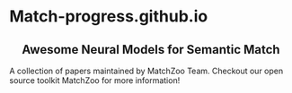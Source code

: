 # Match-progress.github.io
## <center> Awesome Neural Models for Semantic Match </center>
A collection of papers maintained by MatchZoo Team. Checkout our open source toolkit MatchZoo for more information!
